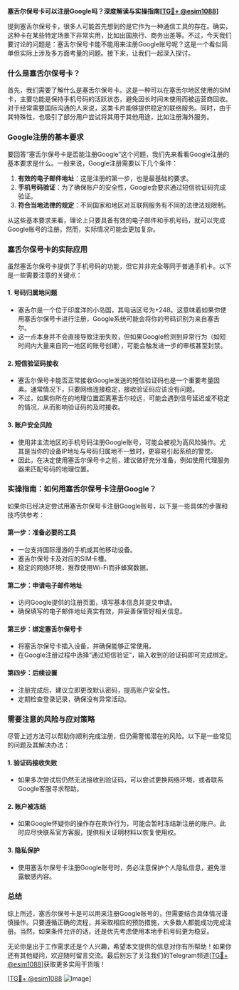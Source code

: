 **塞舌尔保号卡可以注册Google吗？深度解读与实操指南[[TG💪+ @esim1088](https://t.me/s/esim1088)]**

提到塞舌尔保号卡，很多人可能首先想到的是它作为一种通信工具的存在。确实，这种卡在某些特定场景下非常实用，比如出国旅行、商务出差等。不过，今天我们要讨论的问题是：塞舌尔保号卡能不能用来注册Google账号呢？这是一个看似简单但实际上涉及多方面考量的问题。接下来，让我们一起深入探讨。

### 什么是塞舌尔保号卡？

首先，我们需要了解什么是塞舌尔保号卡。这是一种可以在塞舌尔地区使用的SIM卡，主要功能是保持手机号码的活跃状态，避免因长时间未使用而被运营商回收。对于经常需要国际沟通的人来说，这类卡片能够提供稳定的联络服务。同时，由于其特殊性，也吸引了部分用户尝试将其用于其他用途，比如注册海外服务。

### Google注册的基本要求

要回答“塞舌尔保号卡是否能注册Google”这个问题，我们先来看看Google注册的基本要求是什么。一般来说，Google注册需要以下几个条件：

1. **有效的电子邮件地址**：这是注册的第一步，也是最基础的要求。
2. **手机号码验证**：为了确保账户的安全性，Google会要求通过短信验证码完成验证。
3. **符合当地法律的规定**：不同国家和地区对互联网服务有不同的法律法规限制。

从这些基本要求来看，理论上只要具备有效的电子邮件和手机号码，就可以完成Google账号的注册。然而，实际情况可能会更加复杂。

### 塞舌尔保号卡的实际应用

虽然塞舌尔保号卡提供了手机号码的功能，但它并非完全等同于普通手机卡。以下是一些需要注意的关键点：

#### 1. **号码归属地问题**
   - 塞舌尔是一个位于印度洋的小岛国，其电话区号为+248。这意味着如果你使用塞舌尔保号卡进行注册，Google系统可能会将你的号码识别为来自塞舌尔。
   - 这一点本身并不会直接导致注册失败，但如果Google检测到异常行为（如短时间内大量来自同一地区的账号创建），可能会触发进一步的审核甚至封禁。

#### 2. **短信验证码接收**
   - 塞舌尔保号卡能否正常接收Google发送的短信验证码也是一个重要考量因素。通常情况下，只要网络连接稳定，接收验证码应该没有问题。
   - 不过，如果你所在的地理位置距离塞舌尔较远，可能会遇到信号延迟或不稳定的情况，从而影响验证码的及时接收。

#### 3. **账户安全风险**
   - 使用非主流地区的手机号码注册Google账号，可能会被视为高风险操作。尤其是当你的设备IP地址与号码归属地不一致时，更容易引起系统的警觉。
   - 因此，在决定使用塞舌尔保号卡之前，建议做好充分准备，例如使用代理服务器来匹配号码的地理位置。

### 实操指南：如何用塞舌尔保号卡注册Google？

如果你已经决定尝试用塞舌尔保号卡注册Google账号，以下是一些具体的步骤和技巧供参考：

#### 第一步：准备必要的工具
   - 一台支持国际漫游的手机或其他移动设备。
   - 塞舌尔保号卡及对应的SIM卡槽。
   - 稳定的网络环境，推荐使用Wi-Fi而非蜂窝数据。

#### 第二步：申请电子邮件地址
   - 访问Google提供的注册页面，填写基本信息并提交申请。
   - 确保填写的电子邮件地址真实有效，并妥善保管好相关信息。

#### 第三步：绑定塞舌尔保号卡
   - 将塞舌尔保号卡插入设备，并确保能够正常使用。
   - 在Google注册过程中选择“通过短信验证”，输入收到的验证码即可完成绑定。

#### 第四步：后续设置
   - 注册完成后，建议立即更改默认密码，提高账户安全性。
   - 定期检查登录记录，确保没有异常活动。

### 需要注意的风险与应对策略

尽管上述方法可以帮助你顺利完成注册，但仍需警惕潜在的风险。以下是一些常见的问题及其解决办法：

#### 1. **验证码接收失败**
   - 如果多次尝试后仍然无法接收到验证码，可以尝试更换网络环境，或者联系Google客服寻求帮助。

#### 2. **账户被冻结**
   - 如果Google怀疑你的操作存在欺诈行为，可能会暂时冻结新注册的账户。此时应尽快联系官方客服，提供相关证明材料以恢复使用权。

#### 3. **隐私保护**
   - 使用塞舌尔保号卡注册Google账号时，务必注意保护个人隐私信息，避免泄露敏感内容。

### 总结

综上所述，塞舌尔保号卡是可以用来注册Google账号的，但需要结合具体情况谨慎操作。只要遵循正确的流程，并采取相应的预防措施，大多数人都能成功完成注册。当然，如果条件允许的话，还是优先考虑使用本地手机号码更为稳妥。

无论你是出于工作需求还是个人兴趣，希望本文提供的信息对你有所帮助！如果你还有其他疑问，欢迎随时留言交流。最后别忘了关注我们的Telegram频道[[TG💪+ @esim1088](https://t.me/s/esim1088)]获取更多实用干货哦！

[[TG💪+ @esim1088](https://t.me/s/esim1088) ![Image](https://i.postimg.cc/4NQfJmqS/Snipaste-2025-05-13-00-14-12.png)]